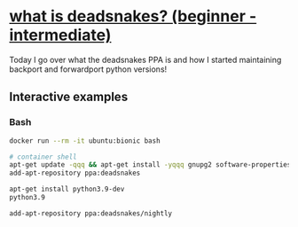 # [what is deadsnakes? (beginner - intermediate)](https://youtu.be/Xe40amojaXE)

Today I go over what the deadsnakes PPA is and how I started maintaining backport and forwardport python versions!

## Interactive examples

### Bash

```bash
docker run --rm -it ubuntu:bionic bash

# container shell
apt-get update -qqq && apt-get install -yqqq gnupg2 software-properties-common >& /dev/null
add-apt-repository ppa:deadsnakes

apt-get install python3.9-dev
python3.9

add-apt-repository ppa:deadsnakes/nightly
```
